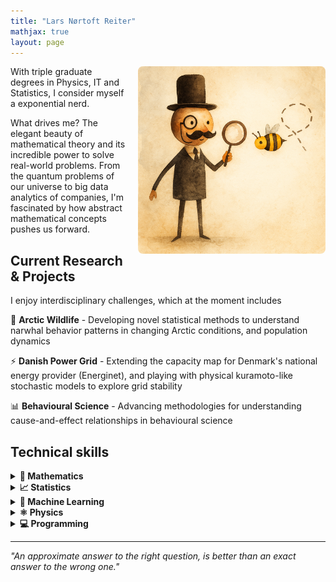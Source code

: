 ```yaml
---
title: "Lars Nørtoft Reiter"
mathjax: true
layout: page
---
```


<img align="right" src="/assets/expl2.png" width="300" style="margin-left: 20px; border-radius: 8px;">

With triple graduate degrees in Physics, IT and Statistics, I consider myself a exponential nerd.

What drives me? The elegant beauty of mathematical theory and its incredible power to solve real-world problems. From the quantum problems of our universe to big data analytics of companies, I'm fascinated by how abstract mathematical concepts pushes us forward.

## Current Research & Projects

I enjoy interdisciplinary challenges, which at the moment includes

🔬 **Arctic Wildlife** - Developing novel statistical methods to understand narwhal behavior patterns in changing Arctic conditions, and population dynamics

⚡ **Danish Power Grid** - Extending the capacity map for Denmark's national energy provider (Energinet), and playing with physical kuramoto-like stochastic models to explore grid stability

📊 **Behavioural Science** - Advancing methodologies for understanding cause-and-effect relationships in behavioural science

## Technical skills

<details>
<summary><strong>🧮 Mathematics</strong></summary>
Advanced Linear Algebra • Multivariate Analysis • Measure Theory • General Topology • Differential Geometry
</details>

<details>
<summary><strong>📈 Statistics</strong></summary>
Bayesian Statistics • Generalized Linear Models • Mixed Effects Models • Experimental Design • Causal Inference
</details>

<details>
<summary><strong>🤖 Machine Learning</strong></summary>
Classification & Regression Algorithms • Statistical Learning Theory • Generalization Bounds • Feature Engineering
</details>

<details>
<summary><strong>⚛️ Physics</strong></summary>
Quantum Mechanics • General Relativity • Electrodynamics • Complex Systems • Network Theory
</details>

<details>
<summary><strong>💻 Programming</strong></summary>
Python • R • SQL • MATLAB • Stan (Bayesian modeling) • C# • VBA
</details>

---

*"An approximate answer to the right question, is better than an exact answer to the wrong one."*
